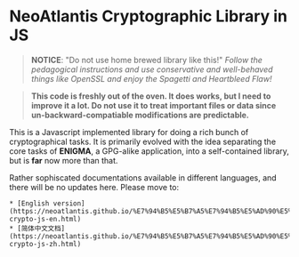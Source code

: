 NeoAtlantis Cryptographic Library in JS
=======================================

> **NOTICE**: "Do not use home brewed library like this!" _Follow the
> pedagogical instructions and use conservative and well-behaved things like
> OpenSSL and enjoy the Spagetti and Heartbleed Flaw!_

> **This code is freshly out of the oven. It does works, but I need to improve
> it a lot. Do not use it to treat important files or data since
> un-backward-compatiable modifications are predictable.**

This is a Javascript implemented library for doing a rich bunch of
cryptographical tasks. It is primarily evolved with the idea separating the
core tasks of **ENIGMA**, a GPG-alike application, into a self-contained
library, but is **far** now more than that.

Rather sophiscated documentations available in different languages, and there
will be no updates here. Please move to:
    
    * [English version](https://neoatlantis.github.io/%E7%94%B5%E5%B7%A5%E7%94%B5%E5%AD%90%E5%8F%8A%E4%BF%A1%E6%81%AF%E6%8A%80%E6%9C%AF/2014/11/01/neoatlantis-crypto-js-en.html)
    * [简体中文文档](https://neoatlantis.github.io/%E7%94%B5%E5%B7%A5%E7%94%B5%E5%AD%90%E5%8F%8A%E4%BF%A1%E6%81%AF%E6%8A%80%E6%9C%AF/2014/11/01/neoatlantis-crypto-js-zh.html)
